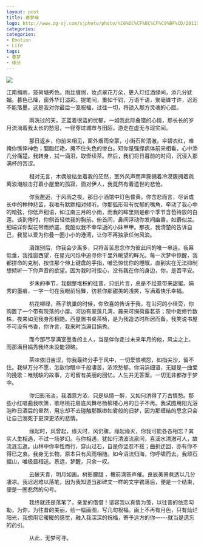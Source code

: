 ```yaml
---
layout: post
title: 春梦缘
logo: http://www.zg-sj.com/sjphoto/photo/%C6%DC%CF%BC%CF%C9%BF%CD/2011585757676.jpg
categories:
categories:
- Emotion
- Life
tags:
- 春梦
- 缘分
---
```

  
 

![](http://img.pconline.com.cn/images/upload/upc/tx/itbbs/1205/25/c5/11756920_1337954153187_2_1024x1024it.JPG)  
  

  
 江南梅雨，笼荷塘秀色。雨丝缠绵，妆点翠花万朵，更入灯红酒绿间，添几分妩媚。暮色已降，窗外华灯溢彩。提笔间，重如千钧，万语千语，聚毫锋寸许，迟迟不能落墨。这是我对你最后一笺祝福，过往一切，将锁入那方灵魂的心匣。  
 
　　 
　　雨洗过的天，正蓝着很蓝的忧郁，一如我此际叠错的心情，那长长的岁月流淌着我太长的愁思，一径穿过城市与田陌，游走在虚无与现实间。  
 
　　 
　　那日返乡，你前来相见，窗外烟雨空蒙，小街石阶清澈。伞碧衣红，难掩你憔悴神色；胭脂红艳，掩不住失色的惨白。知你是强撑病体前来相看，心中添几分痛楚。我转身，拭一滴泪，取壶续茶。然后，我们将日暮前的时间，沉浸入那满杯的苦涩。  
 
　　 
　　相对无言，木偶般枯坐着我的茫然，室外风声雨声簇拥着冷漠簇拥着疏离浪潮般击打着小屋里的孤寂，面对伊人，我竟然有着遗世的悲怆。  
 
　　 
　　你我邂逅，于风雨之夜。那日小酒馆中灯色昏黄。你含悲而言，尽诉成长中的种种悲苦，我唯有默默相对倾听。你那弧形带有忧郁的嘴角，牵动了我心中的暗弦，你低声细语，如江南三月的小雨，而我的眸里则是那个季节含苞待放的白莲。谈到倦时，你侧首轻依我的胸前。俯首间，鼻间浮动你发间幽香，如麝似兰。细端详你梨花带雨娇靥，竟酷似我不幸早逝的小妹甲甲。那夜，我清楚的告诉自己，我誓以爱为你叠一圈小小的港湾，让你不再独承任何风浪。  
 
　　 
　　酒馆别后，你我会少离多，只将苦苦思念作为彼此间的唯一串连。夜幕低垂，我推窗西望，在星光闪烁中追寻你千里外眺望的眸光。每一次梦中惊醒，我都拼命的克制，按住那个伸上键盘的手指，唯恐惊忧你的睡眠，直到实在无法抑制想倾听一下你声音的欲望。因为我时时担心，没有我在你的身边，你，是否平安。   
 
　　 
　　岁末的季节，我翻整堆积的往昔，只纸片言，总是不经意带来甜蜜。娟秀的墨痕，一字一句在我眼前轻舞，彷若你那甜美的浅笑，写满着快乐幸福。  
 
　　 
　　桃花柳绿，燕子筑巢的时候，你欣喜的告诉于我，在沿河的小径旁，你购置了一个带有院落的小屋。河边有翠莲几湾，晨来可掬荷露茗茶；院中栽修竹数株，夜来如见我身形相随。西屋置书桌茶椅，是为我造访时所居而备。我笑说书屋不可没有书香，你许言，我来时当满目娟秀。  
 
　　 
　　而今那尽享满室墨香的主人，当是伴你走过未来年月的他，风尘之上。而那满目娟秀我终未没能领略。  
 
　　 
　　茶味依旧苦涩，你我最终分手于风中，一切爱恨嗔怨，如指尖沙，留不住。我纵万分不愿，怎敌你眼中千般凄苦，浓浓愁郁。你涓涓细语，无疑是一曲爱的挽歌：唯残缺的故事，方可留有美丽的回忆。人生并无答案，一切无非都存于梦中。  
 
　　 
　　你归影渐淡，我酒意方浓，只是纵情一醉，又如何消得了万古情愁。那些小红唱曲我吹箫，歌尽桃花扇底风舞尽杨柳楼心月的日子不再。我试图用阳光浴泡昨日酒后的晕然，用忘却不去碰触那飘缈如雾般的旧梦，因为那缠结的思念只会让自己溺死于更深更浓的悲情。  
 
　　 
　　缘起时，风曾起，缘灭时，风仍骤。缘起缘灭，你我可能各各相忘？其实人生相遇，不过一场梦幻。与你相遇，犹如行清波流泉间，喜溪水清澈可人，故流涟忘返。山林中你率性而行，穿山过石，自是你坚忍不拔；曲折迂回，亦有你不得已之衷。我身无长物，原本只有风雨相随。如今涓流归海，你呼啸而去。我顽石据山，唯极目相送。景远，梦醒，只余一叹。  
 
　　 
　　云破天青，明月如画。树影朦胧 ，檐前滴答声催。良辰美景竟透以几分凄凉。我迟迟难以落笔，因为我知道当那碑文一样的文字镌落后，便是一个结束，便是一圈悲然的句号。  
 
　　 
　　我终就还是落笔了，亲爱的借借！请容我以真情为笺，以往昔的依恋勾勒，为你，为往昔的美丽，绘一幅画图，写几句祝福。画上不再有月色，只有灿烂阳光，我想用它暖暖的感觉，融入我深深的祝福，寄予远方的你—---就当是遗忘的药引。  
 
　　 
　　从此，无梦可寻。  
 